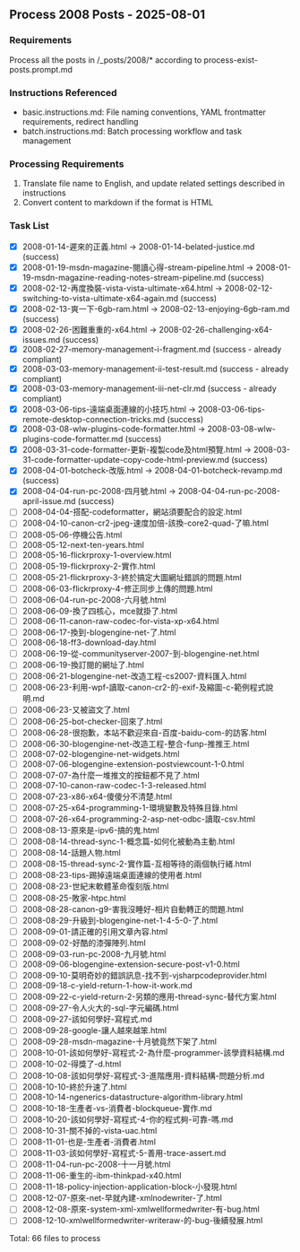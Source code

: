 ## Process 2008 Posts - 2025-08-01

### Requirements
Process all the posts in /_posts/2008/* according to process-exist-posts.prompt.md

### Instructions Referenced
- basic.instructions.md: File naming conventions, YAML frontmatter requirements, redirect handling
- batch.instructions.md: Batch processing workflow and task management

### Processing Requirements
1. Translate file name to English, and update related settings described in instructions
2. Convert content to markdown if the format is HTML

### Task List
- [x] 2008-01-14-遲來的正義.html → 2008-01-14-belated-justice.md (success)
- [x] 2008-01-19-msdn-magazine-閱讀心得-stream-pipeline.html → 2008-01-19-msdn-magazine-reading-notes-stream-pipeline.md (success)
- [x] 2008-02-12-再度換裝-vista-vista-ultimate-x64.html → 2008-02-12-switching-to-vista-ultimate-x64-again.md (success)
- [x] 2008-02-13-爽一下-6gb-ram.html → 2008-02-13-enjoying-6gb-ram.md (success)
- [x] 2008-02-26-困難重重的-x64.html → 2008-02-26-challenging-x64-issues.md (success)
- [x] 2008-02-27-memory-management-i-fragment.md (success - already compliant)
- [x] 2008-03-03-memory-management-ii-test-result.md (success - already compliant)
- [x] 2008-03-03-memory-management-iii-net-clr.md (success - already compliant)
- [x] 2008-03-06-tips-遠端桌面連線的小技巧.html → 2008-03-06-tips-remote-desktop-connection-tricks.md (success)
- [x] 2008-03-08-wlw-plugins-code-formatter.html → 2008-03-08-wlw-plugins-code-formatter.md (success)
- [x] 2008-03-31-code-formatter-更新-複製code及html預覽.html → 2008-03-31-code-formatter-update-copy-code-html-preview.md (success)
- [x] 2008-04-01-botcheck-改版.html → 2008-04-01-botcheck-revamp.md (success)
- [x] 2008-04-04-run-pc-2008-四月號.html → 2008-04-04-run-pc-2008-april-issue.md (success)
- [ ] 2008-04-04-搭配-codeformatter，網站須要配合的設定.html
- [ ] 2008-04-10-canon-cr2-jpeg-速度加倍-該換-core2-quad-了嘛.html
- [ ] 2008-05-06-停機公告.html
- [ ] 2008-05-12-next-ten-years.html
- [ ] 2008-05-16-flickrproxy-1-overview.html
- [ ] 2008-05-19-flickrproxy-2-實作.html
- [ ] 2008-05-21-flickrproxy-3-終於搞定大圖網址錯誤的問題.html
- [ ] 2008-06-03-flickrproxy-4-修正同步上傳的問題.html
- [ ] 2008-06-04-run-pc-2008-六月號.html
- [ ] 2008-06-09-換了四核心，mce就掛了.html
- [ ] 2008-06-11-canon-raw-codec-for-vista-xp-x64.html
- [ ] 2008-06-17-換到-blogengine-net-了.html
- [ ] 2008-06-18-ff3-download-day.html
- [ ] 2008-06-19-從-communityserver-2007-到-blogengine-net.html
- [ ] 2008-06-19-換訂閱的網址了.html
- [ ] 2008-06-21-blogengine-net-改造工程-cs2007-資料匯入.html
- [ ] 2008-06-23-利用-wpf-讀取-canon-cr2-的-exif-及縮圖-c-範例程式說明.md
- [ ] 2008-06-23-又被盜文了.html
- [ ] 2008-06-25-bot-checker-回來了.html
- [ ] 2008-06-28-很抱歉，本站不歡迎來自-百度-baidu-com-的訪客.html
- [ ] 2008-06-30-blogengine-net-改造工程-整合-funp-推推王.html
- [ ] 2008-07-02-blogengine-net-widgets.html
- [ ] 2008-07-06-blogengine-extension-postviewcount-1-0.html
- [ ] 2008-07-07-為什麼一堆推文的按鈕都不見了.html
- [ ] 2008-07-10-canon-raw-codec-1-3-released.html
- [ ] 2008-07-23-x86-x64-傻傻分不清楚.html
- [ ] 2008-07-25-x64-programming-1-環境變數及特殊目錄.html
- [ ] 2008-07-26-x64-programming-2-asp-net-odbc-讀取-csv.html
- [ ] 2008-08-13-原來是-ipv6-搞的鬼.html
- [ ] 2008-08-14-thread-sync-1-概念篇-如何化被動為主動.html
- [ ] 2008-08-14-話題人物.html
- [ ] 2008-08-15-thread-sync-2-實作篇-互相等待的兩個執行緒.html
- [ ] 2008-08-23-tips-踢掉遠端桌面連線的使用者.html
- [ ] 2008-08-23-世紀末軟體革命復刻版.html
- [ ] 2008-08-25-敗家-htpc.html
- [ ] 2008-08-28-canon-g9-害我沒睡好-相片自動轉正的問題.html
- [ ] 2008-08-29-升級到-blogengine-net-1-4-5-0-了.html
- [ ] 2008-09-01-請正確的引用文章內容.html
- [ ] 2008-09-02-好酷的漆彈陣列.html
- [ ] 2008-09-03-run-pc-2008-九月號.html
- [ ] 2008-09-06-blogengine-extension-secure-post-v1-0.html
- [ ] 2008-09-10-莫明奇妙的錯誤訊息-找不到-vjsharpcodeprovider.html
- [ ] 2008-09-18-c-yield-return-1-how-it-work.md
- [ ] 2008-09-22-c-yield-return-2-另類的應用-thread-sync-替代方案.html
- [ ] 2008-09-27-令人火大的-sql-字元編碼.html
- [ ] 2008-09-27-該如何學好-寫程式.md
- [ ] 2008-09-28-google-讓人越來越笨.html
- [ ] 2008-09-28-msdn-magazine-十月號竟然下架了.html
- [ ] 2008-10-01-該如何學好-寫程式-2-為什麼-programmer-該學資料結構.md
- [ ] 2008-10-02-得獎了-d.html
- [ ] 2008-10-08-該如何學好-寫程式-3-進階應用-資料結構-問題分析.md
- [ ] 2008-10-10-終於升速了.html
- [ ] 2008-10-14-ngenerics-datastructure-algorithm-library.html
- [ ] 2008-10-18-生產者-vs-消費者-blockqueue-實作.md
- [ ] 2008-10-20-該如何學好-寫程式-4-你的程式夠-可靠-嗎.md
- [ ] 2008-10-31-關不掉的-vista-uac.html
- [ ] 2008-11-01-也是-生產者-消費者.html
- [ ] 2008-11-03-該如何學好-寫程式-5-善用-trace-assert.md
- [ ] 2008-11-04-run-pc-2008-十一月號.html
- [ ] 2008-11-06-重生的-ibm-thinkpad-x40.html
- [ ] 2008-11-18-policy-injection-application-block-小發現.html
- [ ] 2008-12-07-原來-net-早就內建-xmlnodewriter-了.html
- [ ] 2008-12-08-原來-system-xml-xmlwellformedwriter-有-bug.html
- [ ] 2008-12-10-xmlwellformedwriter-writeraw-的-bug-後續發展.html

Total: 66 files to process
